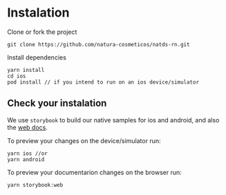 # Instalation

Clone or fork the project

```shell
git clone https://github.com/natura-cosmeticos/natds-rn.git
```

Install dependencies

```shell
yarn install
cd ios
pod install // if you intend to run on an ios device/simulator
```

## Check your instalation

We use `storybook` to build our native samples for ios and android, and also the [web docs](https://natds-rn.netlify.app/).

To preview your changes on the device/simulator run:

```shell
yarn ios //or
yarn android
```

To preview your documentarion changes on the browser run:

```shell
yarn storybook:web
```

